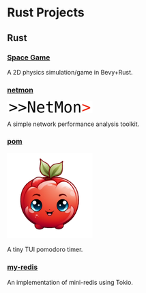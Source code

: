 # Rust Projects

## Rust
### [Space Game](https://github.com/mgbvox/space_game.git)
A 2D physics simulation/game in Bevy+Rust.


### [netmon](https://github.com/mgbvox/netmon)
<img src="https://github.com/mgbvox/netmon/raw/main/netmon_logo.png" width="200" alt="netmon logo"/>

A simple network performance analysis toolkit.

### [pom](https://github.com/mgbvox/pom)

<img src="https://github.com/mgbvox/pom/raw/main/assets/pom_clear.png" width="200" alt="pom logo"/>

A tiny TUI pomodoro timer.

### [my-redis](https://github.com/mgbvox/my-redis.git)
An implementation of mini-redis using Tokio. 